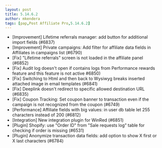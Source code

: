 ```yaml
---
layout: post
title: 5.14.6.2
author: mkendera
tags: [pap,Post Affiliate Pro,5.14.6.2]
---
```


- [Improvement] Lifetime referrals manager: add button for additional import fields (#6837)
- [Improvement] Private campaigns: Add filter for affiliate data fields in Affiliates in campaigns list (#6790)
- [Fix] "Lifetime referrals" screen is not loaded in the affiliate panel (#6852)
- [Fix] Audit log doesn't open if contains logs from Performance rewards feature and this feature is not active #6850)
- [Fix] Switching to Html and then back to Wysiwyg breaks inserted attached image in email templates (#6841)
- [Fix] Deeplink doesn't redirect to specific allowed destination URL (#6835)
- [Fix] Coupon Tracking: Set coupon banner to transaction even if the campaign is not recognized from the coupon (#6749)
- [Performance] Affiliate fields with big values: in user db table let 255 characters instead of 200 (#6812)
- [Integration] New integration plugin for WinRed (#6851)
- [Plugin] Shopify: use "Order ID" from "Sale requests log" table for checking if order is missing (#6531)
- [Plugin] Anonymize transaction data fields: add option to show X first or X last characters (#6784)
